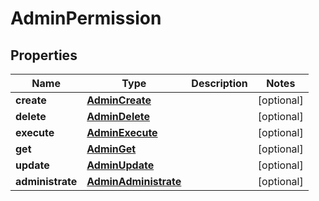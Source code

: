 
# AdminPermission

## Properties
Name | Type | Description | Notes
------------ | ------------- | ------------- | -------------
**create** | [**AdminCreate**](AdminCreate.md) |  |  [optional]
**delete** | [**AdminDelete**](AdminDelete.md) |  |  [optional]
**execute** | [**AdminExecute**](AdminExecute.md) |  |  [optional]
**get** | [**AdminGet**](AdminGet.md) |  |  [optional]
**update** | [**AdminUpdate**](AdminUpdate.md) |  |  [optional]
**administrate** | [**AdminAdministrate**](AdminAdministrate.md) |  |  [optional]



